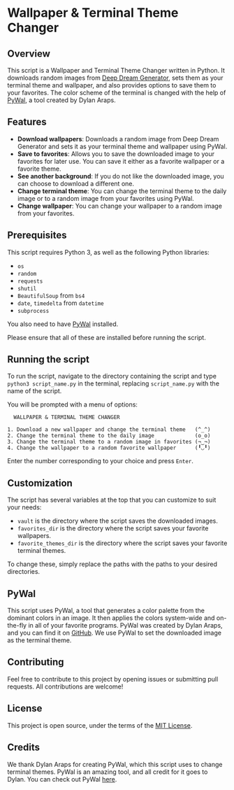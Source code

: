 # Wallpaper & Terminal Theme Changer

## Overview

This script is a Wallpaper and Terminal Theme Changer written in Python. It downloads random images from [Deep Dream Generator](https://deepdreamgenerator.com/best/today), sets them as your terminal theme and wallpaper, and also provides options to save them to your favorites. The color scheme of the terminal is changed with the help of [PyWal](https://github.com/dylanaraps/pywal), a tool created by Dylan Araps.

## Features

* **Download wallpapers**: Downloads a random image from Deep Dream Generator and sets it as your terminal theme and wallpaper using PyWal.
* **Save to favorites**: Allows you to save the downloaded image to your favorites for later use. You can save it either as a favorite wallpaper or a favorite theme.
* **See another background**: If you do not like the downloaded image, you can choose to download a different one.
* **Change terminal theme**: You can change the terminal theme to the daily image or to a random image from your favorites using PyWal.
* **Change wallpaper**: You can change your wallpaper to a random image from your favorites.

## Prerequisites

This script requires Python 3, as well as the following Python libraries:

* `os`
* `random`
* `requests`
* `shutil`
* `BeautifulSoup` from `bs4`
* `date`, `timedelta` from `datetime`
* `subprocess`

You also need to have [PyWal](https://github.com/dylanaraps/pywal) installed.

Please ensure that all of these are installed before running the script.

## Running the script

To run the script, navigate to the directory containing the script and type `python3 script_name.py` in the terminal, replacing `script_name.py` with the name of the script.

You will be prompted with a menu of options:

```
  WALLPAPER & TERMINAL THEME CHANGER

1. Download a new wallpaper and change the terminal theme   (^_^)
2. Change the terminal theme to the daily image             (o_o)
3. Change the terminal theme to a random image in favorites (¬‿¬)
4. Change the wallpaper to a random favorite wallpaper      (╹◡╹)
```

Enter the number corresponding to your choice and press `Enter`.

## Customization

The script has several variables at the top that you can customize to suit your needs:

* `vault` is the directory where the script saves the downloaded images.
* `favorites_dir` is the directory where the script saves your favorite wallpapers.
* `favorite_themes_dir` is the directory where the script saves your favorite terminal themes.

To change these, simply replace the paths with the paths to your desired directories.

## PyWal

This script uses PyWal, a tool that generates a color palette from the dominant colors in an image. It then applies the colors system-wide and on-the-fly in all of your favorite programs. PyWal was created by Dylan Araps, and you can find it on [GitHub](https://github.com/dylanaraps/pywal). We use PyWal to set the downloaded image as the terminal theme.

## Contributing

Feel free to contribute to this project by opening issues or submitting pull requests. All contributions are welcome!

## License

This project is open source, under the terms of the [MIT License](https://opensource.org/licenses/MIT).

## Credits

We thank Dylan Araps for creating PyWal, which this script uses to change terminal themes. PyWal is an amazing tool, and all credit for it goes to Dylan. You can check out PyWal [here](https://github.com/dylanaraps/pywal).


